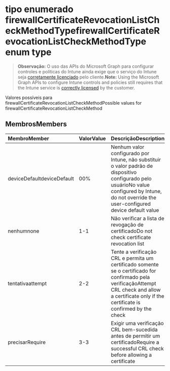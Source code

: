 # <a name="firewallcertificaterevocationlistcheckmethodtype-enum-type"></a><span data-ttu-id="b0049-101">tipo enumerado firewallCertificateRevocationListCheckMethodType</span><span class="sxs-lookup"><span data-stu-id="b0049-101">firewallCertificateRevocationListCheckMethodType enum type</span></span>

> <span data-ttu-id="b0049-102">**Observação:** O uso das APIs do Microsoft Graph para configurar controles e políticas do Intune ainda exige que o serviço do Intune seja [corretamente licenciado](https://go.microsoft.com/fwlink/?linkid=839381) pelo cliente.</span><span class="sxs-lookup"><span data-stu-id="b0049-102">**Note:** Using the Microsoft Graph APIs to configure Intune controls and policies still requires that the Intune service is [correctly licensed](https://go.microsoft.com/fwlink/?linkid=839381) by the customer.</span></span>

<span data-ttu-id="b0049-103">Valores possíveis para firewallCertificateRevocationListCheckMethod</span><span class="sxs-lookup"><span data-stu-id="b0049-103">Possible values for firewallCertificateRevocationListCheckMethod</span></span>
## <a name="members"></a><span data-ttu-id="b0049-104">Membros</span><span class="sxs-lookup"><span data-stu-id="b0049-104">Members</span></span>
|<span data-ttu-id="b0049-105">Membro</span><span class="sxs-lookup"><span data-stu-id="b0049-105">Member</span></span>|<span data-ttu-id="b0049-106">Valor</span><span class="sxs-lookup"><span data-stu-id="b0049-106">Value</span></span>|<span data-ttu-id="b0049-107">Descrição</span><span class="sxs-lookup"><span data-stu-id="b0049-107">Description</span></span>|
|:---|:---|:---|
|<span data-ttu-id="b0049-108">deviceDefault</span><span class="sxs-lookup"><span data-stu-id="b0049-108">deviceDefault</span></span>|<span data-ttu-id="b0049-109">0</span><span class="sxs-lookup"><span data-stu-id="b0049-109">0%</span></span>|<span data-ttu-id="b0049-110">Nenhum valor configurado por Intune, não substituir o valor padrão de dispositivo configurado pelo usuário</span><span class="sxs-lookup"><span data-stu-id="b0049-110">No value configured by Intune, do not override the user-configured device default value</span></span>|
|<span data-ttu-id="b0049-111">nenhum</span><span class="sxs-lookup"><span data-stu-id="b0049-111">none</span></span>|<span data-ttu-id="b0049-112">1</span><span class="sxs-lookup"><span data-stu-id="b0049-112">-1</span></span>|<span data-ttu-id="b0049-113">Não verificar a lista de revogação de certificado</span><span class="sxs-lookup"><span data-stu-id="b0049-113">Do not check certificate revocation list</span></span>|
|<span data-ttu-id="b0049-114">tentativa</span><span class="sxs-lookup"><span data-stu-id="b0049-114">attempt</span></span>|<span data-ttu-id="b0049-115">2</span><span class="sxs-lookup"><span data-stu-id="b0049-115">-2</span></span>|<span data-ttu-id="b0049-116">Tente a verificação CRL e permita um certificado somente se o certificado for confirmado pela verificação</span><span class="sxs-lookup"><span data-stu-id="b0049-116">Attempt CRL check and allow a certificate only if the certificate is confirmed by the check</span></span>|
|<span data-ttu-id="b0049-117">precisar</span><span class="sxs-lookup"><span data-stu-id="b0049-117">Require</span></span>|<span data-ttu-id="b0049-118">3</span><span class="sxs-lookup"><span data-stu-id="b0049-118">-3</span></span>|<span data-ttu-id="b0049-119">Exigir uma verificação CRL bem-sucedida antes de permitir um certificado</span><span class="sxs-lookup"><span data-stu-id="b0049-119">Require a successful CRL check before allowing a certificate</span></span>|








